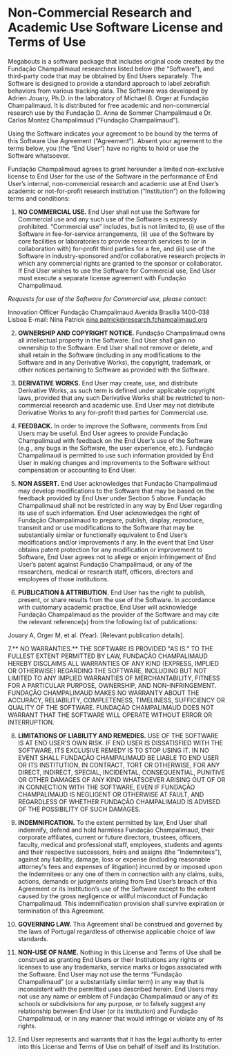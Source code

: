 # Non-Commercial Research and Academic Use Software License and Terms of Use


Megabouts is a software package that includes original code created by the Fundação Champalimaud researchers listed below (the “Software”), and third-party code that may be obtained by End Users separately. The Software is designed to provide a standard approach to label zebrafish behaviors from various tracking data. The Software was developed by Adrien Jouary, Ph.D. in the laboratory of Michael B. Orger at Fundação Champalimaud. It is distributed for free academic and non-commercial research use by the Fundação D. Anna de Sommer Champalimaud e Dr. Carlos Montez Champalimaud (“Fundação Champalimaud”).

Using the Software indicates your agreement to be bound by the terms of this Software Use Agreement (“Agreement”). Absent your agreement to the terms below, you (the “End User”) have no rights to hold or use the Software whatsoever.

Fundação Champalimaud agrees to grant hereunder a limited non-exclusive license to End User for the use of the Software in the performance of End User’s internal, non-commercial research and academic use at End User’s academic or not-for-profit research institution (“Institution”) on the following terms and conditions:

1. **NO COMMERCIAL USE.** End User shall not use the Software for Commercial use and any such use of the Software is expressly prohibited. “Commercial use” includes, but is not limited to, (i) use of the Software in fee-for-service arrangements, (ii) use of the Software by core facilities or laboratories to provide research services to (or in collaboration with) for-profit third parties for a fee, and (iii) use of the Software in industry-sponsored and/or collaborative research projects in which any commercial rights are granted to the sponsor or collaborator. If End User wishes to use the Software for Commercial use, End User must execute a separate license agreement with Fundação Champalimaud.

_Requests for use of the Software for Commercial use, please contact:_

Innovation Officer
Fundação Champalimaud
Avenida Brasília
1400-038
Lisboa
E-mail: Nina Patrick <nina.patrick@research.fchampalimaud.org>

2. **OWNERSHIP AND COPYRIGHT NOTICE.** Fundação Champalimaud owns all intellectual property in the Software. End User shall gain no ownership to the Software.  End User shall not remove or delete, and shall retain in the Software (including in any modifications to the Software and in any Derivative Works), the copyright, trademark, or other notices pertaining to Software as provided with the Software.

3. **DERIVATIVE WORKS.** End User may create, use, and distribute Derivative Works, as such term is defined under applicable copyright laws, provided that any such Derivative Works shall be restricted to non-commercial research and academic use. End User may not distribute Derivative Works to any for-profit third parties for Commercial use.

4. **FEEDBACK.** In order to improve the Software, comments from End Users may be useful. End User agrees to provide Fundação Champalimaud with feedback on the End User’s use of the Software (e.g., any bugs in the Software, the user experience, etc.). Fundação Champalimaud is permitted to use such information provided by End User in making changes and improvements to the Software without compensation or accounting to End User.

5. **NON ASSERT.** End User acknowledges that Fundação Champalimaud may develop modifications to the Software that may be based on the feedback provided by End User under Section 5 above. Fundação Champalimaud shall not be restricted in any way by End User regarding its use of such information. End User acknowledges the right of Fundação Champalimaud to prepare, publish, display, reproduce, transmit and or use modifications to the Software that may be substantially similar or functionally equivalent to End User’s modifications and/or improvements if any. In the event that End User obtains patent protection for any modification or improvement to Software, End User agrees not to allege or enjoin infringement of End User’s patent against Fundação Champalimaud, or any of the researchers, medical or research staff, officers, directors and employees of those institutions.

6. **PUBLICATION & ATTRIBUTION.** End User has the right to publish, present, or share results from the use of the Software. In accordance with customary academic practice, End User will acknowledge Fundação Champalimaud as the provider of the Software and may cite the relevant reference(s) from the following list of publications:

Jouary A, Orger M, et al. (Year). [Relevant publication details].

7.** NO WARRANTIES.** THE SOFTWARE IS PROVIDED "AS IS." TO THE FULLEST EXTENT PERMITTED BY LAW, FUNDAÇÃO CHAMPALIMAUD HEREBY DISCLAIMS ALL WARRANTIES OF ANY KIND (EXPRESS, IMPLIED OR OTHERWISE) REGARDING THE SOFTWARE, INCLUDING BUT NOT LIMITED TO ANY IMPLIED WARRANTIES OF MERCHANTABILITY, FITNESS FOR A PARTICULAR PURPOSE, OWNERSHIP, AND NON-INFRINGEMENT. FUNDAÇÃO CHAMPALIMAUD MAKES NO WARRANTY ABOUT THE ACCURACY, RELIABILITY, COMPLETENESS, TIMELINESS, SUFFICIENCY OR QUALITY OF THE SOFTWARE. FUNDAÇÃO CHAMPALIMAUD DOES NOT WARRANT THAT THE SOFTWARE WILL OPERATE WITHOUT ERROR OR INTERRUPTION.

8. **LIMITATIONS OF LIABILITY AND REMEDIES.** USE OF THE SOFTWARE IS AT END USER’S OWN RISK. IF END USER IS DISSATISFIED WITH THE SOFTWARE, ITS EXCLUSIVE REMEDY IS TO STOP USING IT. IN NO EVENT SHALL FUNDAÇÃO CHAMPALIMAUD BE LIABLE TO END USER OR ITS INSTITUTION, IN CONTRACT, TORT OR OTHERWISE, FOR ANY DIRECT, INDIRECT, SPECIAL, INCIDENTAL, CONSEQUENTIAL, PUNITIVE OR OTHER DAMAGES OF ANY KIND WHATSOEVER ARISING OUT OF OR IN CONNECTION WITH THE SOFTWARE, EVEN IF FUNDAÇÃO CHAMPALIMAUD IS NEGLIGENT OR OTHERWISE AT FAULT, AND REGARDLESS OF WHETHER FUNDAÇÃO CHAMPALIMAUD IS ADVISED OF THE POSSIBILITY OF SUCH DAMAGES.

9. **INDEMNIFICATION.** To the extent permitted by law, End User shall indemnify, defend and hold harmless Fundação Champalimaud, their corporate affiliates, current or future directors, trustees, officers, faculty, medical and professional staff, employees, students and agents and their respective successors, heirs and assigns (the "Indemnitees"), against any liability, damage, loss or expense (including reasonable attorney's fees and expenses of litigation) incurred by or imposed upon the Indemnitees or any one of them in connection with any claims, suits, actions, demands or judgments arising from End User’s breach of this Agreement or its Institution’s use of the Software except to the extent caused by the gross negligence or willful misconduct of Fundação Champalimaud. This indemnification provision shall survive expiration or termination of this Agreement.

10. **GOVERNING LAW.** This Agreement shall be construed and governed by the laws of Portugal regardless of otherwise applicable choice of law standards.

11. **NON-USE OF NAME.** Nothing in this License and Terms of Use shall be construed as granting End Users or their Institutions any rights or licenses to use any trademarks, service marks or logos associated with the Software. End User may not use the terms “Fundação Champalimaud” (or a substantially similar term) in any way that is inconsistent with the permitted uses described herein. End Users may not use any name or emblem of Fundação Champalimaud or any of its schools or subdivisions for any purpose, or to falsely suggest any relationship between End User (or its Institution) and Fundação Champalimaud, or in any manner that would infringe or violate any of its rights.

12. End User represents and warrants that it has the legal authority to enter into this License and Terms of Use on behalf of itself and its Institution.


